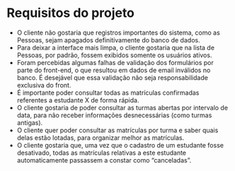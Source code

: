 # Requisitos do projeto

- O cliente não gostaria que registros importantes do sistema, como as Pessoas, sejam apagados definitivamente do banco de dados.
- Para deixar a interface mais limpa, o cliente gostaria que na lista de Pessoas, por padrão, fossem exibidos somente os usuários ativos.
- Foram percebidas algumas falhas de validação dos formulários por parte do front-end, o que resultou em dados de email inválidos no banco. É desejável que essa validação não seja responsabilidade exclusiva do front.
- É importante poder consultar todas as matrículas confirmadas referentes a estudante X de forma rápida.
- O cliente gostaria de poder consultar as turmas abertas por intervalo de data, para não receber informações desnecessárias (como turmas antigas).
- O cliente quer poder consultar as matrículas por turma e saber quais delas estão lotadas, para organizar melhor as matrículas.
- O cliente gostaria que, uma vez que o cadastro de um estudante fosse desativado, todas as matrículas relativas a este estudante automaticamente passassem a constar como “canceladas”.
